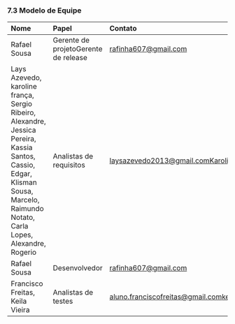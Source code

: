 

###  7.3 Modelo de Equipe

| **Nome** | **Papel** | **Contato** |
| :--- | :--- | :--- |
| Rafael Sousa | Gerente de projetoGerente de release | rafinha607@gmail.com |
| Lays Azevedo, karoline frança, Sergio Ribeiro, Alexandre, Jessica Pereira, Kassia Santos, Cassio, Edgar, Klisman Sousa, Marcelo, Raimundo Notato, Carla Lopes, Alexandre, Rogerio | Analistas de requisitos | laysazevedo2013@gmail.comKaroliene252@gmail.comklisman.sistema@gmail.comnonatorna@gmail.comserginhomorpheus1@gmail.comjessikak1000@hotmail.comxande741@hotmail.com |
| Rafael Sousa | Desenvolvedor | rafinha607@gmail.com |
| Francisco Freitas, Keila Vieira | Analistas de testes | aluno.franciscofreitas@gmail.com[keila.viieira@gmail.com](mailto:keila.viieira@gmail.com) |

  
  


  
  


